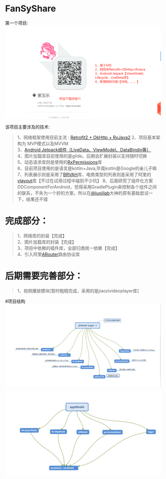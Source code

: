 # FanSyShare
第一个项目:
![](./screenshot/img_0.jpg)


该项目主要涉及的技术:

>1、网络框架使用目前主流 : [Retrofit2 + OkHttp + RxJava2][1]
>2、项目基本架构为 MVP模式以及MVVM                          
>3、[Android Jetpack组件（LiveData、ViewModel、DataBindin等）][2]                                    
>4、图片加载库目前使用的是glide。后期会扩展封装以支持随时切换    
>5、动态请求库则是使用的[RxPermissions][3]库                           
>6、目前项目使用的是语言是kotlin+Java,毕竟kotlin是Google的亲儿子嘛                                                  
>7、列表展示则是采用了[BRVAH][4]库、电商类型的列表则是采用了阿里的[vlayout][5]库【不过在试用过程中碰到不少坑】
>8、后面研究了组件化方案DDComponentForAndroid，觉得采用GradlePlugin来控制各个组件之间的联系，不失为一个好的方案，所以在[@luojilab][7]大神的原有基础尝试一下，结果还不错





# 完成部分：
        
>1、网络库的封装【完成】                                         
>2、图片加载库的封装【完成】                                          
>3、项目中依赖的插件库，全部归类统一依赖【完成】     
>4、引入阿里[ARouter][7]路由协议库
                               

# 后期需要完善部分： 
>1、视频播放模块[暂时粗糙完成，采用的是jiaozivideoplayer库]             

#项目结构
![](./screenshot/img_1.png)

![](./screenshot/img_2.png)


  [1]: http://square.github.io/retrofit/
  [2]: https://developer.android.google.cn/jetpack/
  [3]: https://github.com/tbruyelle/RxPermissions/tree/4c4d4e1e84ad1fcf390342c493c8ed09b5e613ca
  [4]: https://github.com/CymChad/BaseRecyclerViewAdapterHelper
  [5]: https://github.com/alibaba/vlayout
  [6]: https://github.com/luojilab/DDComponentForAndroid
  [7]: https://github.com/alibaba/ARouter